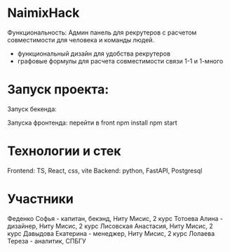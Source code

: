 # NaimixHack

Функциональность: 
Админ панель для рекрутеров с расчетом совместимости для человека и команды людей.
- функциональный дизайн для удобства рекрутеров
- графовые формулы для расчета совместимости связи 1-1 и 1-много


# Запуск проекта:
Запуск бекенда:

Запуска фронтенда:
перейти в front
npm install
npm start

# Технологии и стек
Frontend: TS, React, css, vite
Backend: python, FastAPI, Postgresql

# Участники
Феденко Софья - капитан, бекэнд, Ниту Мисис, 2 курс
Тотоева Алина - дизайнер, Ниту Мисис, 2 курс
Лисовская Анастасия, Ниту Мисис, 2 курс
Давыдова Екатерина - менеджер, Ниту Мисис, 2 курс
Лолаева Тереза - аналитик, СПБГУ


